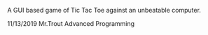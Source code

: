 A GUI based game of Tic Tac Toe against an unbeatable computer.

11/13/2019
Mr.Trout Advanced Programming
